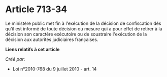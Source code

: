 # Article 713-34

Le ministère public met fin à l'exécution de la décision de confiscation dès qu'il est informé de toute décision ou mesure
qui a pour effet de retirer à la décision son caractère exécutoire ou de soustraire l'exécution de la décision aux autorités
judiciaires françaises.

**Liens relatifs à cet article**

_Créé par_:

  - Loi n°2010-768 du 9 juillet 2010 - art. 14
